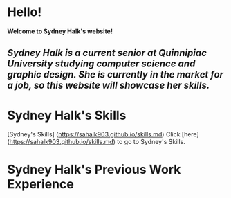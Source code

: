 # Hello!

**Welcome to Sydney Halk's website!**

## *Sydney Halk is a current senior at Quinnipiac University studying computer science and graphic design. She is currently in the market for a job, so this website will showcase her skills.*

# Sydney Halk's Skills
[Sydney's Skills] (https://sahalk903.github.io/skills.md)
Click [here] (https://sahalk903.github.io/skills.md) to go to Sydney's Skills.

# Sydney Halk's Previous Work Experience
